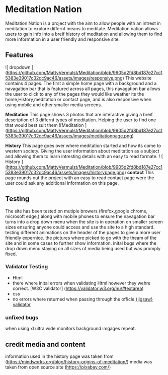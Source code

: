 # Meditation Nation

Meditation Nation is a project with the aim to allow people with an intrest in meditation to explore differnt means to meditate.
Meditation nation allows users to gain info into a breif history of meditation and allowing them to find more information in a user friendly and responsive site.

## Features

![ dropdown ] (<https://github.com/MattyVermulst/Meditation/blob/9905d2fd8bd187e27cc15383e39017c32dc9ac46/assets/images/responsive.png>)
This website contains 4 pages.
The first a simple home page with a background and a navagation bar that is featured across all pages, this navagation bar allows the user to click to any of the pages they would like weather its the home,History,meditation or contact page, and is also responsive when using mobile and other smaller media screens.

**Meditation**
This page shows 3 photos that are interactive giving a breif description of 3 differnt types of meditation. Helping the user to find one that would best suit them
![Meditation ] (<https://github.com/MattyVermulst/Meditation/blob/9905d2fd8bd187e27cc15383e39017c32dc9ac46/assets/images/meditationpage.png>)

**History**
This page goes over where meditation started and how its come to western society. Giving the user information about meditation as a subject and allowing them to learn intresting details with an easy to read formate.
! [ History ] (<https://github.com/MattyVermulst/Meditation/blob/9905d2fd8bd187e27cc15383e39017c32dc9ac46/assets/images/historypage.png>)
**contact**
This page rounds out the project with an easy to read contact page were the user could ask any additional information on this page.

## Testing

The site has been tested on mutiple browers (firefox,google chrome, microsoft edge,) along with mobile phones to ensure the navagation bar turns into a drop down menu when the site is in operation on smaller screen sizes ensuring anyone could access and use the site to a high standard. testing different animations on the header of the pages to give a more user friendly expernice. the pictures where picked to go with the theam of the site and in some cases to further show information. inital bugs where the drop down menu staying on all sizes of media being used but was promply fixed.

### Validator Testing

- Html
- there where inital errors when validating Html however they wehre correct. [W3C validator] (<https://validator.w3.org/nu/#textarea>)
- css
- no errors where returned when passing through the officle [{jigsaw} validator](https://jigsaw.w3.org/css-validator/validator#css)

### unfixed bugs

when using xl ultra wide monitors background imgages repeat.

## credit media and content

information used in the history page was taken from (<https://mindworks.org/blog/history-origins-of-meditation/>)
media was taken from open source site (<https://pixabay.com/>)
